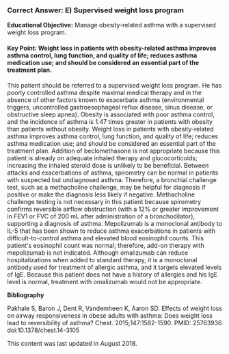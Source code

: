 
### Correct Answer: E) Supervised weight loss program 

**Educational Objective:** Manage obesity-related asthma with a supervised weight loss program.

#### **Key Point:** Weight loss in patients with obesity-related asthma improves asthma control, lung function, and quality of life; reduces asthma medication use; and should be considered an essential part of the treatment plan.

This patient should be referred to a supervised weight loss program. He has poorly controlled asthma despite maximal medical therapy and in the absence of other factors known to exacerbate asthma (environmental triggers, uncontrolled gastroesophageal reflux disease, sinus disease, or obstructive sleep apnea). Obesity is associated with poor asthma control, and the incidence of asthma is 1.47 times greater in patients with obesity than patients without obesity. Weight loss in patients with obesity-related asthma improves asthma control, lung function, and quality of life; reduces asthma medication use; and should be considered an essential part of the treatment plan.
Addition of beclomethasone is not appropriate because this patient is already on adequate inhaled therapy and glucocorticoids; increasing the inhaled steroid dose is unlikely to be beneficial.
Between attacks and exacerbations of asthma, spirometry can be normal in patients with suspected but undiagnosed asthma. Therefore, a bronchial challenge test, such as a methacholine challenge, may be helpful for diagnosis if positive or make the diagnosis less likely if negative. Methacholine challenge testing is not necessary in this patient because spirometry confirms reversible airflow obstruction (with a 12% or greater improvement in FEV1 or FVC of 200 mL after administration of a bronchodilator), supporting a diagnosis of asthma.
Mepolizumab is a monoclonal antibody to IL-5 that has been shown to reduce asthma exacerbations in patients with difficult-to-control asthma and elevated blood eosinophil counts. This patient's eosinophil count was normal; therefore, add-on therapy with mepolizumab is not indicated.
Although omalizumab can reduce hospitalizations when added to standard therapy, it is a monoclonal antibody used for treatment of allergic asthma, and it targets elevated levels of IgE. Because this patient does not have a history of allergies and his IgE level is normal, treatment with omalizumab would not be appropriate.

**Bibliography**

Pakhale S, Baron J, Dent R, Vandemheen K, Aaron SD. Effects of weight loss on airway responsiveness in obese adults with asthma: Does weight loss lead to reversibility of asthma? Chest. 2015;147:1582-1590. PMID: 25763936 doi:10.1378/chest.14-3105

This content was last updated in August 2018.